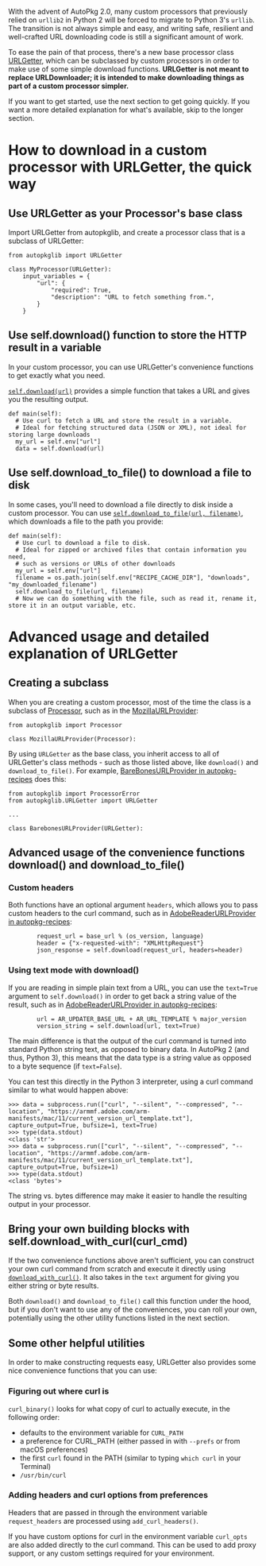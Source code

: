 With the advent of AutoPkg 2.0, many custom processors that previously relied on `urllib2` in Python 2 will be forced to migrate to Python 3's `urllib`. The transition is not always simple and easy, and writing safe, resilient and well-crafted URL downloading code is still a significant amount of work.

To ease the pain of that process, there's a new base processor class [URLGetter](https://github.com/autopkg/autopkg/wiki/Processor-URLGetter), which can be subclassed by custom processors in order to make use of some simple download functions. **URLGetter is not meant to replace URLDownloader; it is intended to make downloading things as part of a custom processor simpler.** 

If you want to get started, use the next section to get going quickly. If you want a more detailed explanation for what's available, skip to the longer section.

# How to download in a custom processor with URLGetter, the quick way

## Use URLGetter as your Processor's base class
Import URLGetter from autopkglib, and create a processor class that is a subclass of URLGetter:
```
from autopkglib import URLGetter

class MyProcessor(URLGetter):
    input_variables = {
        "url": {
            "required": True,
            "description": "URL to fetch something from.",
        }
    }
```

## Use self.download() function to store the HTTP result in a variable
In your custom processor, you can use URLGetter's convenience functions to get exactly what you need.

[`self.download(url)`](https://github.com/autopkg/autopkg/blob/master/Code/autopkglib/URLGetter.py#L204-L210) provides a simple function that takes a URL and gives you the resulting output.
```
def main(self):
  # Use curl to fetch a URL and store the result in a variable.
  # Ideal for fetching structured data (JSON or XML), not ideal for storing large downloads
  my_url = self.env["url"]
  data = self.download(url)
```

## Use self.download_to_file() to download a file to disk
In some cases, you'll need to download a file directly to disk inside a custom processor. You can use [`self.download_to_file(url, filename)`](https://github.com/autopkg/autopkg/blob/master/Code/autopkglib/URLGetter.py#L212-L221), which downloads a file to the path you provide:
```
def main(self):
  # Use curl to download a file to disk.
  # Ideal for zipped or archived files that contain information you need, 
  # such as versions or URLs of other downloads
  my_url = self.env["url"]
  filename = os.path.join(self.env["RECIPE_CACHE_DIR"], "downloads", "my_downloaded_filename")
  self.download_to_file(url, filename)
  # Now we can do something with the file, such as read it, rename it, store it in an output variable, etc.
```


# Advanced usage and detailed explanation of URLGetter

## Creating a subclass

When you are creating a custom processor, most of the time the class is a subclass of [Processor](https://github.com/autopkg/autopkg/blob/34874d2f1f91dadfdafaaf5aba63f8231936657f/Code/autopkglib/__init__.py#L391), such as in the [MozillaURLProvider](https://github.com/autopkg/recipes/blob/25518b9b761f943d4c567fcb0944561b32ca3b89/Mozilla/MozillaURLProvider.py#L42):
```
from autopkglib import Processor

class MozillaURLProvider(Processor):
```

By using `URLGetter` as the base class, you inherit access to all of URLGetter's class methods - such as those listed above, like `download()` and `download_to_file()`. For example, [BareBonesURLProvider in autopkg-recipes](https://github.com/autopkg/recipes/blob/master/Barebones/BarebonesURLProvider.py#L20-L33) does this:
```
from autopkglib import ProcessorError
from autopkglib.URLGetter import URLGetter

...

class BarebonesURLProvider(URLGetter):
```

## Advanced usage of the convenience functions download() and download_to_file()
### Custom headers
Both functions have an optional argument `headers`, which allows you to pass custom headers to the curl command, such as in [AdobeReaderURLProvider in autopkg-recipes](https://github.com/autopkg/recipes/blob/25518b9b761f943d4c567fcb0944561b32ca3b89/AdobeReader/AdobeReaderURLProvider.py#L72-L74):
```
        request_url = base_url % (os_version, language)
        header = {"x-requested-with": "XMLHttpRequest"}
        json_response = self.download(request_url, headers=header)
```

### Using text mode with download()
If you are reading in simple plain text from a URL, you can use the `text=True` argument to `self.download()` in order to get back a string value of the result, such as in [AdobeReaderURLProvider in autopkg-recipes](https://github.com/autopkg/recipes/blob/25518b9b761f943d4c567fcb0944561b32ca3b89/AdobeReader/AdobeReaderUpdatesURLProvider.py#L98):
```
        url = AR_UPDATER_BASE_URL + AR_URL_TEMPLATE % major_version
        version_string = self.download(url, text=True)
```

The main difference is that the output of the curl command is turned into standard Python string text, as opposed to binary data. In AutoPkg 2 (and thus, Python 3), this means that the data type is a string value as opposed to a byte sequence (if `text=False`).

You can test this directly in the Python 3 interpreter, using a curl command similar to what would happen above:
```
>>> data = subprocess.run(["curl", "--silent", "--compressed", "--location", "https://armmf.adobe.com/arm-manifests/mac/11/current_version_url_template.txt"], capture_output=True, bufsize=1, text=True)
>>> type(data.stdout)
<class 'str'>
>>> data = subprocess.run(["curl", "--silent", "--compressed", "--location", "https://armmf.adobe.com/arm-manifests/mac/11/current_version_url_template.txt"], capture_output=True, bufsize=1)
>>> type(data.stdout)
<class 'bytes'>
```

The string vs. bytes difference may make it easier to handle the resulting output in your processor.

## Bring your own building blocks with self.download_with_curl(curl_cmd)
If the two convenience functions above aren't sufficient, you can construct your own curl command from scratch and execute it directly using [`download_with_curl()`](https://github.com/autopkg/autopkg/blob/master/Code/autopkglib/URLGetter.py#L183-L190). It also takes in the `text` argument for giving you either string or byte results.

Both `download()` and `download_to_file()` call this function under the hood, but if you don't want to use any of the conveniences, you can roll your own, potentially using the other utility functions listed in the next section.

## Some other helpful utilities
In order to make constructing requests easy, URLGetter also provides some nice convenience functions that you can use:

### Figuring out where curl is
`curl_binary()` looks for what copy of curl to actually execute, in the following order:
* defaults to the environment variable for `CURL_PATH`
* a preference for CURL_PATH (either passed in with `--prefs` or from macOS preferences)
* the first `curl` found in the PATH (similar to typing `which curl` in your Terminal)
* `/usr/bin/curl`

### Adding headers and curl options from preferences
Headers that are passed in through the environment variable `request_headers` are processed using `add_curl_headers()`.

If you have custom options for curl in the environment variable `curl_opts` are also added directly to the curl command. This can be used to add proxy support, or any custom settings required for your environment.